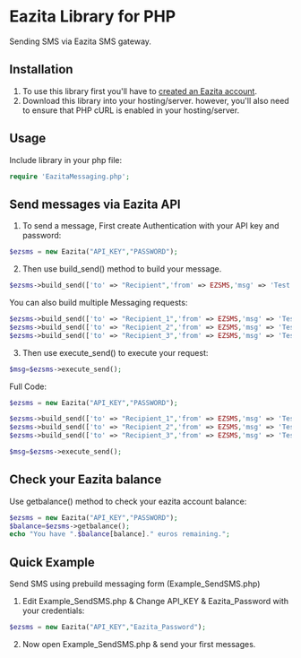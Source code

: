 Eazita Library for PHP
=================

Sending SMS via Eazita SMS gateway.



Installation
------------

1) To use this library first you'll have to [created an Eazita account][signup].
2) Download this library into your hosting/server. however, you'll also need to ensure that PHP cURL is enabled in your hosting/server.


Usage
------------
Include library in your php file:

```php
require 'EazitaMessaging.php';
```


Send messages via Eazita API
------------
1) To send a message, First create Authentication with your API key and password:

```php
$ezsms = new Eazita("API_KEY","PASSWORD");
```

2) Then use build_send() method to build your message.

```php
$ezsms->build_send(['to' => "Recipient",'from' => EZSMS,'msg' => 'Test message from Eazita.']);
```
You can also build multiple Messaging requests: 

```php
$ezsms->build_send(['to' => "Recipient_1",'from' => EZSMS,'msg' => 'Test message from Eazita.']);
$ezsms->build_send(['to' => "Recipient_2",'from' => EZSMS,'msg' => 'Test message from Eazita.']);
$ezsms->build_send(['to' => "Recipient_3",'from' => EZSMS,'msg' => 'Test message from Eazita.']);
```


3) Then use execute_send() to execute your request:

```php
$msg=$ezsms->execute_send();
```

Full Code:
```php
$ezsms = new Eazita("API_KEY","PASSWORD");

$ezsms->build_send(['to' => "Recipient_1",'from' => EZSMS,'msg' => 'Test message from Eazita.']);
$ezsms->build_send(['to' => "Recipient_2",'from' => EZSMS,'msg' => 'Test message from Eazita.']);
$ezsms->build_send(['to' => "Recipient_3",'from' => EZSMS,'msg' => 'Test message from Eazita.']);

$msg=$ezsms->execute_send();
```


Check your Eazita balance
------------
Use getbalance() method to check your eazita account balance:
```php
$ezsms = new Eazita("API_KEY","PASSWORD");
$balance=$ezsms->getbalance();
echo "You have ".$balance[balance]." euros remaining.";
```



Quick Example
--------------

Send SMS using prebuild messaging form (Example_SendSMS.php)

1) Edit Example_SendSMS.php & Change API_KEY & Eazita_Password with your credentials:

```php
$ezsms = new Eazita("API_KEY","Eazita_Password");
```

2) Now open Example_SendSMS.php & send your first messages.




[signup]: https://eazita.com/sign-up/
